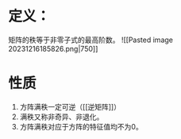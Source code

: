 # 定义：
矩阵的秩等于非零子式的最高阶数。
![[Pasted image 20231216185826.png|750]]
# 性质
1. 方阵满秩一定可逆（[[逆矩阵]]）
2. 满秩又称非奇异、非退化。
3. 方阵满秩对应于方阵的特征值均不为0。